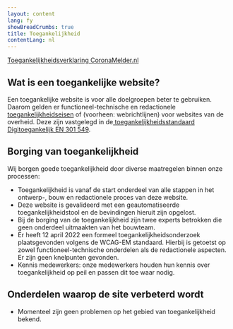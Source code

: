 ```yaml
---
layout: content
lang: fy
showBreadCrumbs: true
title: Toegankelijkheid
contentLang: nl
---
```


<a href="https://www.toegankelijkheidsverklaring.nl/register/3214" lang="nl" rel="noreferrer noopener">Toegankelijkheidsverklaring CoronaMelder.nl</a>

## Wat is een toegankelijke website?

Een toegankelijke website is voor alle doelgroepen beter te gebruiken. Daarom gelden er functioneel-technische en redactionele [toegankelijkheidseisen](https://www.digitoegankelijk.nl/) of (voorheen: webrichtlijnen) voor websites van de overheid. Deze zijn vastgelegd in de[  toegankelijkheidsstandaard Digitoegankelijk EN 301 549](https://www.forumstandaardisatie.nl/open-standaarden/digitoegankelijk-en-301-549-met-wcag-21).

## Borging van toegankelijkheid
Wij borgen goede toegankelijkheid door diverse maatregelen binnen onze processen:

-   Toegankelijkheid is vanaf de start onderdeel van alle stappen in het ontwerp-, bouw en redactionele proces van deze website.
-   Deze website is gevalideerd met een geautomatiseerde toegankelijkheidstool en de bevindingen hieruit zijn opgelost. 
- Bij de borging van de toegankelijkheid zijn twee experts betrokken die geen onderdeel uitmaakten van het bouwteam.
- Er heeft 12 april 2022 een formeel toegankelijkheidsonderzoek plaatsgevonden volgens de WCAG-EM standaard. Hierbij is getoetst op zowel functioneel-technische onderdelen als de redactionele aspecten. Er zijn geen knelpunten gevonden.
- Kennis medewerkers: onze medewerkers houden hun kennis over toegankelijkheid op peil en passen dit toe waar nodig.

## Onderdelen waarop de site verbeterd wordt

- Momenteel zijn geen problemen op het gebied van toegankelijkheid bekend.
